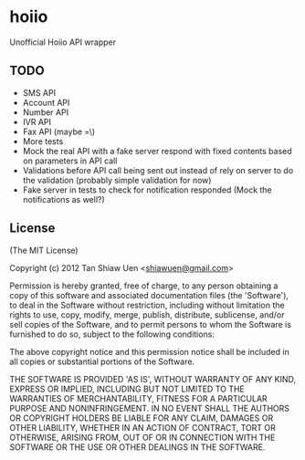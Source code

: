 
# hoiio

  Unofficial Hoiio API wrapper

## TODO

- SMS API
- Account API
- Number API
- IVR API
- Fax API (maybe =\\)
- More tests
- Mock the real API with a fake server respond with fixed contents based on parameters in API call
- Validations before API call being sent out instead of rely on server to do the validation (probably simple validation for now)
- Fake server in tests to check for notification responded (Mock the notifications as well?)

## License 

(The MIT License)

Copyright (c) 2012 Tan Shiaw Uen &lt;shiawuen@gmail.com&gt;

Permission is hereby granted, free of charge, to any person obtaining
a copy of this software and associated documentation files (the
'Software'), to deal in the Software without restriction, including
without limitation the rights to use, copy, modify, merge, publish,
distribute, sublicense, and/or sell copies of the Software, and to
permit persons to whom the Software is furnished to do so, subject to
the following conditions:

The above copyright notice and this permission notice shall be
included in all copies or substantial portions of the Software.

THE SOFTWARE IS PROVIDED 'AS IS', WITHOUT WARRANTY OF ANY KIND,
EXPRESS OR IMPLIED, INCLUDING BUT NOT LIMITED TO THE WARRANTIES OF
MERCHANTABILITY, FITNESS FOR A PARTICULAR PURPOSE AND NONINFRINGEMENT.
IN NO EVENT SHALL THE AUTHORS OR COPYRIGHT HOLDERS BE LIABLE FOR ANY
CLAIM, DAMAGES OR OTHER LIABILITY, WHETHER IN AN ACTION OF CONTRACT,
TORT OR OTHERWISE, ARISING FROM, OUT OF OR IN CONNECTION WITH THE
SOFTWARE OR THE USE OR OTHER DEALINGS IN THE SOFTWARE.
